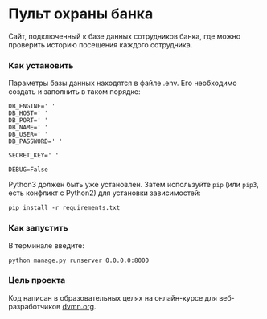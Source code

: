 # Пульт охраны банка

Сайт, подключенный к базе данных сотрудников банка, где можно проверить историю посещения каждого сотрудника.

### Как установить

Параметры базы данных находятся в файле .env. Его необходимо создать и заполнить в таком порядке: 

 ```
DB_ENGINE=' '
DB_HOST=' '
DB_PORT=' '
DB_NAME=' '
DB_USER=' '
DB_PASSWORD=' '

SECRET_KEY=' '

DEBUG=False
 ```

Python3 должен быть уже установлен. 
Затем используйте `pip` (или `pip3`, есть конфликт с Python2) для установки зависимостей:
```
pip install -r requirements.txt
```

### Как запустить

В терминале введите:
```
python manage.py runserver 0.0.0.0:8000
```

### Цель проекта

Код написан в образовательных целях на онлайн-курсе для веб-разработчиков [dvmn.org](https://dvmn.org/).